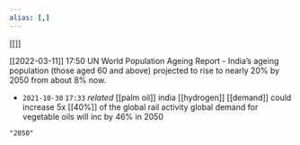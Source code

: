 ```yaml
---
alias: [,]
---
```

[[]]

[[2022-03-11]] 17:50
UN World Population Ageing Report - India’s ageing population (those aged 60 and above) projected to rise to nearly 20% by 2050 from about 8% now.

- `2021-10-30`  `17:33` _related_ [[palm oil]]
india
[[hydrogen]] [[demand]] could increase 5x
[[40%]] of the global rail activity
global demand for vegetable oils will inc by 46% in 2050
```query
"2050"
```